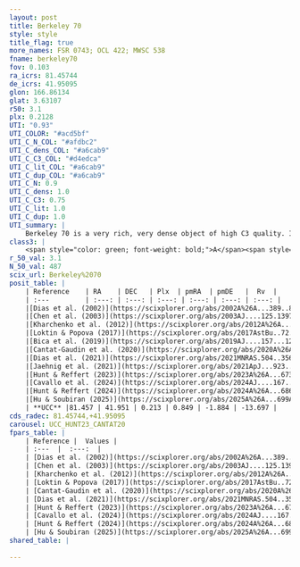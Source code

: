 ```yaml
---
layout: post
title: Berkeley 70
style: style
title_flag: true
more_names: FSR 0743; OCL 422; MWSC 538
fname: berkeley70
fov: 0.103
ra_icrs: 81.45744
de_icrs: 41.95095
glon: 166.86134
glat: 3.63107
r50: 3.1
plx: 0.2128
UTI: "0.93"
UTI_COLOR: "#acd5bf"
UTI_C_N_COL: "#afdbc2"
UTI_C_dens_COL: "#a6cab9"
UTI_C_C3_COL: "#d4edca"
UTI_C_lit_COL: "#a6cab9"
UTI_C_dup_COL: "#a6cab9"
UTI_C_N: 0.9
UTI_C_dens: 1.0
UTI_C_C3: 0.75
UTI_C_lit: 1.0
UTI_C_dup: 1.0
UTI_summary: |
    Berkeley 70 is a very rich, very dense object of high C3 quality. It is very well-studied in the literature.
class3: |
    <span style="color: green; font-weight: bold;">A</span><span style="color: #FFC300; font-weight: bold;">B</span>
r_50_val: 3.1
N_50_val: 487
scix_url: Berkeley%2070
posit_table: |
    | Reference    | RA    | DEC   | Plx  | pmRA  | pmDE   |  Rv  |
    | :---         | :---: | :---: | :---: | :---: | :---: | :---: |
    |[Dias et al. (2002)](https://scixplorer.org/abs/2002A%26A...389..871D) | 81.425 | 41.9 | -- | 0.1 | 3.39 | -15.0 |
    |[Chen et al. (2003)](https://scixplorer.org/abs/2003AJ....125.1397C) | 81.422 | 41.904 | -- | -- | -- | -- |
    |[Kharchenko et al. (2012)](https://scixplorer.org/abs/2012A%26A...543A.156K) | 81.441 | 41.93 | -- | -0.81 | -5.4 | -- |
    |[Loktin & Popova (2017)](https://scixplorer.org/abs/2017AstBu..72..257L) | 81.42 | 41.93 | -- | -0.38 | -1.492 | -15.0 |
    |[Bica et al. (2019)](https://scixplorer.org/abs/2019AJ....157...12B) | 81.466 | 41.962 | -- | -- | -- | -- |
    |[Cantat-Gaudin et al. (2020)](https://scixplorer.org/abs/2020A%26A...640A...1C) | 81.457 | 41.951 | 0.177 | 0.947 | -1.864 | -- |
    |[Dias et al. (2021)](https://scixplorer.org/abs/2021MNRAS.504..356D) | 81.46 | 41.949 | 0.176 | 0.993 | -1.874 | -15.164 |
    |[Jaehnig et al. (2021)](https://scixplorer.org/abs/2021ApJ...923..129J) | 81.459 | 41.963 | 0.183 | 0.92 | -1.917 | -- |
    |[Hunt & Reffert (2023)](https://scixplorer.org/abs/2023A%26A...673A.114H) | 81.454 | 41.95 | 0.215 | 0.832 | -1.875 | -10.821 |
    |[Cavallo et al. (2024)](https://scixplorer.org/abs/2024AJ....167...12C) | 81.467 | 41.958 | 0.216 | -- | -- | -- |
    |[Hunt & Reffert (2024)](https://scixplorer.org/abs/2024A%26A...686A..42H) | 81.454 | 41.95 | 0.215 | 0.832 | -1.875 | -10.821 |
    |[Hu & Soubiran (2025)](https://scixplorer.org/abs/2025A%26A...699A.246H) | 81.467 | 41.958 | -- | -- | -- | -- |
    | **UCC** |81.457 | 41.951 | 0.213 | 0.849 | -1.884 | -13.697 | 
cds_radec: 81.45744,+41.95095
carousel: UCC_HUNT23_CANTAT20
fpars_table: |
    | Reference |  Values |
    | :---  |  :---:  |
    | [Dias et al. (2002)](https://scixplorer.org/abs/2002A%26A...389..871D) | `E(B-V)=0.48, Dist=4168.0, Age=9.67, [Fe/H]=-0.01` |
    | [Chen et al. (2003)](https://scixplorer.org/abs/2003AJ....125.1397C) | `E(B-V)=0.48, HDis=4158, Age=4.0, [Fe/H]_1=-0.32` |
    | [Kharchenko et al. (2012)](https://scixplorer.org/abs/2012A%26A...543A.156K) | `e_bv=0.5, distance=5001, log_age=9.35, metallicity=-0.32` |
    | [Loktin & Popova (2017)](https://scixplorer.org/abs/2017AstBu..72..257L) | `E(B-V)=0.291, Dmod=12.977, logt=9.1` |
    | [Cantat-Gaudin et al. (2020)](https://scixplorer.org/abs/2020A%26A...640A...1C) | `AVNN=1.23, DMNN=13.48, AgeNN=9.34` |
    | [Dias et al. (2021)](https://scixplorer.org/abs/2021MNRAS.504..356D) | `Av=1.558, Dist=4595, logage=9.461, [Fe/H]=0.006` |
    | [Hunt & Reffert (2023)](https://scixplorer.org/abs/2023A%26A...673A.114H) | `AV50=1.7, diffAV50=2.308, MOD50=13.022, logAge50=8.956` |
    | [Cavallo et al. (2024)](https://scixplorer.org/abs/2024AJ....167...12C) | `AV50=1.9, dMod50=12.79, logAge50=9.35, [Fe/H]50=-0.56` |
    | [Hunt & Reffert (2024)](https://scixplorer.org/abs/2024A%26A...686A..42H) | `MassJ=1652.97` |
    | [Hu & Soubiran (2025)](https://scixplorer.org/abs/2025A%26A...699A.246H) | `MA22=-0.25, MA23f=-0.45, MA23g=-0.35, MZ23=-0.58, MK24=-0.33, MF24=-0.41` |
shared_table: |
    
---
```

